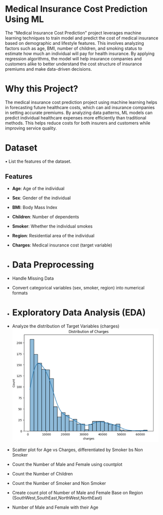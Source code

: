 # Medical Insurance Cost Prediction Using ML
The "Medical Insurance Cost Prediction" project leverages machine learning techniques to train model and predict the cost of medical insurance based on demographic and lifestyle features. This involves analyzing factors such as age, BMI, number of children, and smoking status to estimate how much an individual will pay for health insurance. By applying regression algorithms, the model will help insurance companies and customers alike to better understand the cost structure of insurance premiums and make data-driven decisions.
# Why this Project?
The medical insurance cost prediction project using machine learning helps in forecasting future healthcare costs, which can aid insurance companies in setting accurate premiums. By analyzing data patterns, ML models can predict individual healthcare expenses more efficiently than traditional methods. This helps reduce costs for both insurers and customers while improving service quality.
# Dataset
•	List the features of the dataset.
## Features
- **Age**: Age of the individual
- **Sex**: Gender of the individual
- **BMI**: Body Mass Index
- **Children**: Number of dependents
- **Smoker**: Whether the individual smokes
- **Region**: Residential area of the individual
- **Charges**: Medical insurance cost (target variable)
- # Data Preprocessing
- Handle Missing Data
- Convert categorical variables (sex, smoker, region) into numerical formats
- # Exploratory Data Analysis (EDA)
- Analyze the distribution of Target Variables (charges)
  ![Alt text](https://github.com/shakir1121/Medical_Insurance_Cost_Prediction/blob/main/EDA_Images/distribution_of_charges.PNG?raw=true)

- Scatter plot for Age vs Charges, differentiated by Smoker bs Non Smoker
- Count the Number of Male and Female using countplot
- Count the Number of Children
- Count the Number of Smoker and Non Smoker
- Create count plot of Number of Male and Female Base on Region (SouthWest,SouthEast,NorthWest,NorthEast)
- Number of Male and Female with their Age
